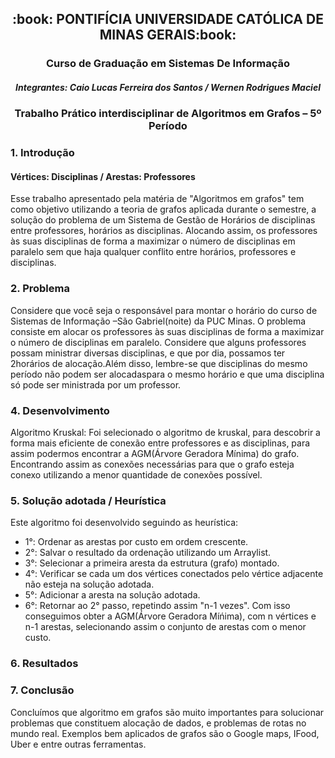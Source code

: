 <h2 align="center">:book: PONTIFÍCIA UNIVERSIDADE CATÓLICA DE MINAS GERAIS:book:</h2>
<h3 align="center">Curso de Graduação em Sistemas De Informação </h3>
<h5 align="center">Integrantes: Caio Lucas Ferreira dos Santos / Wernen Rodrigues Maciel</h5>
<h3 align="center">Trabalho Prático interdisciplinar de Algoritmos em Grafos – 5º Período </h3>
 
 <h3 align=>1. Introdução</h3>
  <h4>Vértices: Disciplinas / Arestas: Professores</h4>
  
Esse trabalho apresentado pela matéria de "Algoritmos em grafos" tem como objetivo utilizando a teoria de grafos aplicada durante o semestre, a solução do problema de um Sistema de Gestão de Horários de disciplinas entre professores, horários as disciplinas. Alocando assim, os
professores às suas disciplinas de forma a maximizar o número de disciplinas em paralelo sem que haja qualquer conflito entre horários, professores e disciplinas. 

### 2. Problema 

Considere que você seja o responsável para montar o horário do curso de Sistemas de Informação –São  Gabriel(noite) da  PUC  Minas.  O  problema  consiste  em  alocar  os professores às suas disciplinas de forma a maximizar o número de disciplinas em paralelo. Considere  que  alguns  professores  possam  ministrar  diversas  disciplinas,  e  que  por  dia, possamos ter 2horários de alocação.Além disso, lembre-se que disciplinas do mesmo período não podem ser alocadaspara o mesmo horário e que uma disciplina só pode ser ministrada por um professor. 

### 4. Desenvolvimento

Algoritmo Kruskal: Foi selecionado o algoritmo de kruskal, para descobrir a forma mais eficiente de conexão entre professores e as disciplinas, para assim podermos encontrar a AGM(Árvore Geradora Mínima) do grafo. Encontrando assim as conexões necessárias para que o grafo esteja conexo utilizando a menor quantidade de conexões possível.

### 5. Solução adotada / Heurística

Este algoritmo foi desenvolvido seguindo as heurística: 
- 1°: Ordenar as arestas por custo em ordem crescente.
- 2°: Salvar o resultado da ordenação utilizando um Arraylist.
- 3°: Selecionar a primeira aresta da estrutura (grafo) montado.
- 4°: Verificar se cada um dos vértices conectados pelo vértice adjacente não esteja na solução adotada. 
- 5°: Adicionar a aresta na solução adotada.
- 6°: Retornar ao 2° passo, repetindo assim "n-1 vezes". Com isso conseguimos obter a AGM(Árvore Geradora Míńima), com n vértices e n-1 arestas, selecionando assim o conjunto de arestas com o menor custo.

### 6. Resultados

### 7. Conclusão
Concluímos que algoritmo em grafos são muito importantes para solucionar problemas que constituem alocação de dados, e problemas de rotas no mundo real. Exemplos
bem aplicados de grafos são o Google maps, IFood, Uber e entre outras ferramentas.
